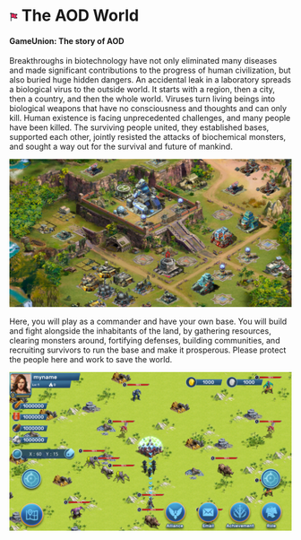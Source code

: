 #  <img src="./IMG/flag.png" width="3%" class="img_l1"> The AOD World
#### GameUnion: The story of AOD
Breakthroughs in biotechnology have not only eliminated many diseases and made significant contributions to the progress of human civilization, but also buried huge hidden dangers. An accidental leak in a laboratory spreads a biological virus to the outside world. It starts with a region, then a city, then a country, and then the whole world. Viruses turn living beings into biological weapons that have no consciousness and thoughts and can only kill. Human existence is facing unprecedented challenges, and many people have been killed. The surviving people united, they established bases, supported each other, jointly resisted the attacks of biochemical monsters, and sought a way out for the survival and future of mankind.

![image](IMG/Base.jpg)

Here, you will play as a commander and have your own base. You will build and fight alongside the inhabitants of the land, by gathering resources, clearing monsters around, fortifying defenses, building communities, and recruiting survivors to run the base and make it prosperous. Please protect the people here and work to save the world.

![image](IMG/0122.png)

